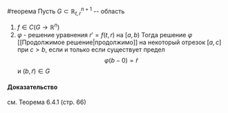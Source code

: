 #теорема
Пусть $G\subset\mathbb{R}_{t,r}^{n+1}$ -- область
1. $f\in C(G\rightarrow\mathbb{R}^n)$
2. $\varphi$ - решение уравнения $r'=f(t,r)$ на $[a,b)$
Тогда решение $\varphi$ [[Продолжимое решение|продолжимо]] на некоторый отрезок $[a,c]$ при $c>b$, если и только если существует предел
$$\varphi(b-0)=\tilde{r}$$
и $(b,\tilde{r})\in G$
#### Доказательство 
см. Теорема 6.4.1 (стр. 66)
